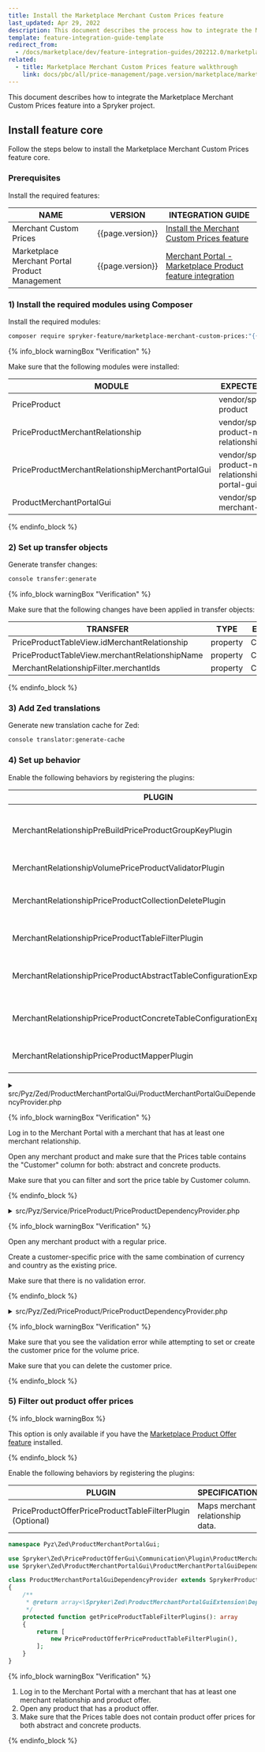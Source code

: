 ```yaml
---
title: Install the Marketplace Merchant Custom Prices feature
last_updated: Apr 29, 2022
description: This document describes the process how to integrate the Marketplace Merchant Custom Prices into the Spryker Merchant Portal.
template: feature-integration-guide-template
redirect_from:
  - /docs/marketplace/dev/feature-integration-guides/202212.0/marketplace-merchant-custom-prices-feature-integration.html
related:
  - title: Marketplace Merchant Custom Prices feature walkthrough
    link: docs/pbc/all/price-management/page.version/marketplace/marketplace-merchant-custom-prices-feature-overview.html
---
```


This document describes how to integrate the Marketplace Merchant Custom Prices feature into a Spryker project.

## Install feature core

Follow the steps below to install the Marketplace Merchant Custom Prices feature core.

### Prerequisites

Install the required features:

| NAME    | VERSION    | INTEGRATION GUIDE    |
|----------------|------------------|-------------------|
| Merchant Custom Prices                         | {{page.version}} | [Install the Merchant Custom Prices feature](/docs/pbc/all/price-management/{{site.version}}/base-shop/install-and-upgrade/install-features/install-the-merchant-custom-prices-feature.html)                                    |
| Marketplace Merchant Portal Product Management | {{page.version}} | [Merchant Portal - Marketplace Product feature integration](/docs/marketplace/dev/feature-integration-guides/{{page.version}}/merchant-portal-marketplace-product-feature-integration.html) |

### 1) Install the required modules using Composer

Install the required modules:

```bash
composer require spryker-feature/marketplace-merchant-custom-prices:"{{page.version}}" --with-dependencies
```

{% info_block warningBox "Verification" %}

Make sure that the following modules were installed:

| MODULE     | EXPECTED DIRECTORY       |
|------------------|------------------|
| PriceProduct                                      | vendor/spryker/price-product                                           |
| PriceProductMerchantRelationship                  | vendor/spryker/price-product-merchant-relationship                     |
| PriceProductMerchantRelationshipMerchantPortalGui | vendor/spryker/price-product-merchant-relationship-merchant-portal-gui |
| ProductMerchantPortalGui                          | vendor/spryker/product-merchant-portal-gui                             |

{% endinfo_block %}

### 2) Set up transfer objects

Generate transfer changes:

```bash
console transfer:generate
```

{% info_block warningBox "Verification" %}

Make sure that the following changes have been applied in transfer objects:

| TRANSFER      | TYPE     | EVENT   | PATH       |
|---------------|----------|---------|------------------|
| PriceProductTableView.idMerchantRelationship   | property | Created | src/Generated/Shared/Transfer/PriceProductTableViewTransfer.php      |
| PriceProductTableView.merchantRelationshipName | property | Created | src/Generated/Shared/Transfer/PriceProductTableViewTransfer.php      |
| MerchantRelationshipFilter.merchantIds         | property | Created | src/Generated/Shared/Transfer/MerchantRelationshipFilterTransfer.php |

{% endinfo_block %}

### 3) Add Zed translations

Generate new translation cache for Zed:

```bash
console translator:generate-cache
```

### 4) Set up behavior

Enable the following behaviors by registering the plugins:

| PLUGIN     | SPECIFICATION     | PREREQUISITES | NAMESPACE  |
|-----------------|-----------------|---------------|------------------|
| MerchantRelationshipPreBuildPriceProductGroupKeyPlugin                   | Extends the logic for the Price Product group key generation. |               | Spryker\Service\PriceProductMerchantRelationship\Plugin\PriceProduct                                           |
| MerchantRelationshipVolumePriceProductValidatorPlugin                    | Validates volume prices.                                   |               | Spryker\Zed\PriceProductMerchantRelationshipMerchantPortalGui\Communication\Plugin\PriceProduct                |
| MerchantRelationshipPriceProductCollectionDeletePlugin                   | Removes price product merchant relationships.              |               | Spryker\Zed\PriceProductMerchantRelationship\Communication\Plugin\PriceProduct                                 |
| MerchantRelationshipPriceProductTableFilterPlugin                        | Filters price product transfers.                           |               | Spryker\Zed\PriceProductMerchantRelationshipMerchantPortalGui\Communication\Plugin\ProductMerchantPortalGui    |
| MerchantRelationshipPriceProductAbstractTableConfigurationExpanderPlugin | Expands price product abstract table configuration.        |               | Spryker\Zed\PriceProductMerchantRelationshipMerchantPortalGui\Communication\Plugin\ProductMerchantPortalGui    |
| MerchantRelationshipPriceProductConcreteTableConfigurationExpanderPlugin | Expands price product concrete table configuration.        |               | Spryker\Zed\PriceProductMerchantRelationshipMerchantPortalGui\Communication\Plugin\ProductMerchantPortalGui    |
| MerchantRelationshipPriceProductMapperPlugin                             | Maps merchant relationship data.                           |               | Spryker\Zed\PriceProductMerchantRelationshipMerchantPortalGui\Communication\Plugin\ProductMerchantPortalGui    |

<details>
<summary markdown='span'>src/Pyz/Zed/ProductMerchantPortalGui/ProductMerchantPortalGuiDependencyProvider.php</summary>

```php
<?php

namespace Pyz\Zed\ProductMerchantPortalGui;

use Spryker\Zed\PriceProductMerchantRelationshipMerchantPortalGui\Communication\Plugin\ProductMerchantPortalGui\MerchantRelationshipPriceProductAbstractTableConfigurationExpanderPlugin;
use Spryker\Zed\PriceProductMerchantRelationshipMerchantPortalGui\Communication\Plugin\ProductMerchantPortalGui\MerchantRelationshipPriceProductConcreteTableConfigurationExpanderPlugin;
use Spryker\Zed\PriceProductMerchantRelationshipMerchantPortalGui\Communication\Plugin\ProductMerchantPortalGui\MerchantRelationshipPriceProductMapperPlugin;
use Spryker\Zed\PriceProductMerchantRelationshipMerchantPortalGui\Communication\Plugin\ProductMerchantPortalGui\MerchantRelationshipPriceProductTableFilterPlugin;
use Spryker\Zed\ProductMerchantPortalGui\ProductMerchantPortalGuiDependencyProvider as SprykerProductMerchantPortalGuiDependencyProvider;

class ProductMerchantPortalGuiDependencyProvider extends SprykerProductMerchantPortalGuiDependencyProvider
{
    /**
     * @return array<\Spryker\Zed\ProductMerchantPortalGuiExtension\Dependency\Plugin\PriceProductTableFilterPluginInterface>
     */
    protected function getPriceProductTableFilterPlugins(): array
    {
        return [
            new MerchantRelationshipPriceProductTableFilterPlugin(),
        ];
    }

    /**
     * @return array<\Spryker\Zed\ProductMerchantPortalGuiExtension\Dependency\Plugin\PriceProductAbstractTableConfigurationExpanderPluginInterface>
     */
    protected function getPriceProductAbstractTableConfigurationExpanderPlugins(): array
    {
        return [
            new MerchantRelationshipPriceProductAbstractTableConfigurationExpanderPlugin(),
        ];
    }

    /**
     * @return array<\Spryker\Zed\ProductMerchantPortalGuiExtension\Dependency\Plugin\PriceProductConcreteTableConfigurationExpanderPluginInterface>
     */
    protected function getPriceProductConcreteTableConfigurationExpanderPlugins(): array
    {
        return [
            new MerchantRelationshipPriceProductConcreteTableConfigurationExpanderPlugin(),
        ];
    }

    /**
     * @return array<\Spryker\Zed\ProductMerchantPortalGuiExtension\Dependency\Plugin\PriceProductMapperPluginInterface>
     */
    protected function getPriceProductMapperPlugins(): array
    {
        return [
            new MerchantRelationshipPriceProductMapperPlugin(),
        ];
    }
}
```
</details>

{% info_block warningBox "Verification" %}

Log in to the Merchant Portal with a merchant that has at least one merchant relationship.

Open any merchant product and make sure that the Prices table contains the "Customer" column for both: abstract and concrete products.

Make sure that you can filter and sort the price table by Customer column.

{% endinfo_block %}

<details>
<summary markdown='span'>src/Pyz/Service/PriceProduct/PriceProductDependencyProvider.php</summary>

```php
<?php

namespace Pyz\Service\PriceProduct;

use Spryker\Service\PriceProduct\PriceProductDependencyProvider as SprykerPriceProductDependencyProvider;
use Spryker\Service\PriceProductMerchantRelationship\Plugin\PriceProduct\MerchantRelationshipPreBuildPriceProductGroupKeyPlugin;

class PriceProductDependencyProvider extends SprykerPriceProductDependencyProvider
{
    /**
     * @return array<int, \Spryker\Service\PriceProductExtension\Dependency\Plugin\PreBuildPriceProductGroupKeyPluginInterface>
     */
    protected function getPreBuildPriceProductGroupKeyPlugins(): array
    {
        return [
            new MerchantRelationshipPreBuildPriceProductGroupKeyPlugin(),
        ];
    }
}
```
</details>

{% info_block warningBox "Verification" %}

Open any merchant product with a regular price.

Create a customer-specific price with the same combination of currency and country as the existing price.

Make sure that there is no validation error.

{% endinfo_block %}

<details>
<summary markdown='span'>src/Pyz/Zed/PriceProduct/PriceProductDependencyProvider.php</summary>

```php
<?php

namespace Pyz\Zed\PriceProduct;

use Spryker\Zed\PriceProduct\PriceProductDependencyProvider as SprykerPriceProductDependencyProvider;
use Spryker\Zed\PriceProductMerchantRelationship\Communication\Plugin\PriceProduct\MerchantRelationshipPriceProductCollectionDeletePlugin;
use Spryker\Zed\PriceProductMerchantRelationshipMerchantPortalGui\Communication\Plugin\PriceProduct\MerchantRelationshipVolumePriceProductValidatorPlugin;

class PriceProductDependencyProvider extends SprykerPriceProductDependencyProvider
{
    /**
     * @return array<\Spryker\Zed\PriceProductExtension\Dependency\Plugin\PriceProductValidatorPluginInterface>
     */
    protected function getPriceProductValidatorPlugins(): array
    {
        return [
            new MerchantRelationshipVolumePriceProductValidatorPlugin(),
        ];
    }

    /**
     * @return array<\Spryker\Zed\PriceProductExtension\Dependency\Plugin\PriceProductCollectionDeletePluginInterface>
     */
    protected function getPriceProductCollectionDeletePlugins(): array
    {
        return [
            new MerchantRelationshipPriceProductCollectionDeletePlugin(),
        ];
    }     
}
```
</details>

{% info_block warningBox "Verification" %}

Make sure that you see the validation error while attempting to set or create the customer price for the volume price.

Make sure that you can delete the customer price.

{% endinfo_block %}


### 5) Filter out product offer prices

{% info_block warningBox %}

This option is only available if you have the [Marketplace Product Offer feature](/docs/pbc/all/offer-management/{{page.version}}/marketplace/install-and-upgrade/install-features/install-the-marketplace-product-offer-feature.html) installed.

{% endinfo_block %}

Enable the following behaviors by registering the plugins:

| PLUGIN                                                                   | SPECIFICATION                     | PREREQUISITES | NAMESPACE                                                                      |
|--------------------------------------------------------------------------|-----------------------------------|---------------|--------------------------------------------------------------------------------|
| PriceProductOfferPriceProductTableFilterPlugin (Optional)                | Maps merchant relationship data.  |               | Spryker\Zed\PriceProductOfferGui\Communication\Plugin\ProductMerchantPortalGui |

```php
namespace Pyz\Zed\ProductMerchantPortalGui;

use Spryker\Zed\PriceProductOfferGui\Communication\Plugin\ProductMerchantPortalGui\PriceProductOfferPriceProductTableFilterPlugin;
use Spryker\Zed\ProductMerchantPortalGui\ProductMerchantPortalGuiDependencyProvider as SprykerProductMerchantPortalGuiDependencyProvider;

class ProductMerchantPortalGuiDependencyProvider extends SprykerProductMerchantPortalGuiDependencyProvider
{
    /**
     * @return array<\Spryker\Zed\ProductMerchantPortalGuiExtension\Dependency\Plugin\PriceProductTableFilterPluginInterface>
     */
    protected function getPriceProductTableFilterPlugins(): array
    {
        return [
            new PriceProductOfferPriceProductTableFilterPlugin(),
        ];
    }
}
```

{% info_block warningBox "Verification" %}

1. Log in to the Merchant Portal with a merchant that has at least one merchant relationship and product offer.
2. Open any product that has a product offer.
3. Make sure that the Prices table does not contain product offer prices for both abstract and concrete products.

{% endinfo_block %}
